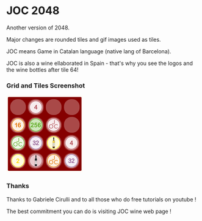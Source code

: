 JOC 2048
=======
Another version of 2048. <p></p>
Major changes are rounded tiles and gif images used as tiles. <p></p>
JOC means Game in Catalan language (native lang of Barcelona).<p></p>
JOC is also a wine ellaborated in Spain - that's why you see the logos and the wine bottles after tile 64! 
<p></p>

### Grid and Tiles Screenshot

<p>
  <a href="http://mblan.github.io/joc2048/" target="_blank"><img src="https://raw.githubusercontent.com/mblan/joc2048/gh-pages/imatges/joc2048.png" alt="joc 2048 Screenshot"/></a>
</p>

### Thanks

Thanks to Gabriele Cirulli and to all those who do free tutorials on youtube ! 

The best commitment you can do is visiting JOC wine web page ! 
